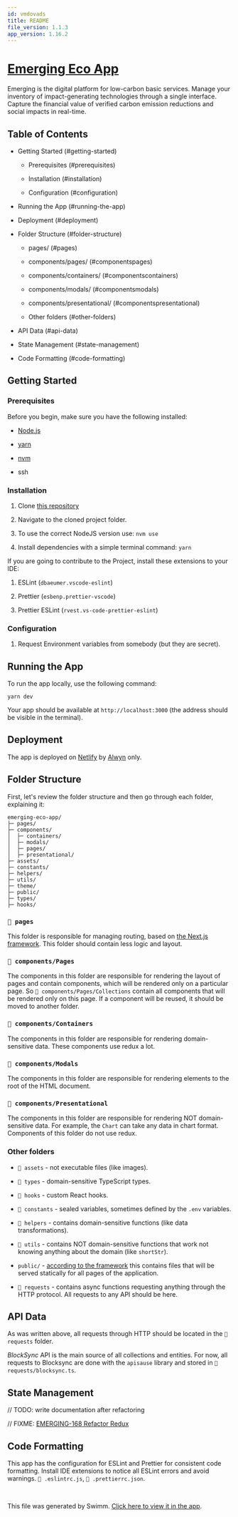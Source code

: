 ```yaml
---
id: vmdovads
title: README
file_version: 1.1.3
app_version: 1.16.2
---
```


# [Emerging Eco App](https://app.emerging.eco/)

Emerging is the digital platform for low-carbon basic services. Manage your inventory of impact-generating technologies through a single interface. Capture the financial value of verified carbon emission reductions and social impacts in real-time.

## Table of Contents

*   Getting Started (#getting-started)

    *   Prerequisites (#prerequisites)

    *   Installation (#installation)

    *   Configuration (#configuration)

*   Running the App (#running-the-app)

*   Deployment (#deployment)

*   Folder Structure (#folder-structure)

    *   pages/ (#pages)

    *   components/pages/ (#componentspages)

    *   components/containers/ (#componentscontainers)

    *   components/modals/ (#componentsmodals)

    *   components/presentational/ (#componentspresentational)

    *   Other folders (#other-folders)

*   API Data (#api-data)

*   State Management (#state-management)

*   Code Formatting (#code-formatting)

## Getting Started

### Prerequisites

Before you begin, make sure you have the following installed:

*   [Node.js](https://nodejs.org/)

*   [yarn](https://yarnpkg.com/)

*   [nvm](https://github.com/nvm-sh/nvm/blob/master/README.md#intro)

*   ssh

### Installation

1.  Clone [this repository](https://github.com/emerging-eco/app)

2.  Navigate to the cloned project folder.

3.  To use the correct NodeJS version use: `nvm use`

4.  Install dependencies with a simple terminal command: `yarn`

If you are going to contribute to the Project, install these extensions to your IDE:

1.  ESLint (`dbaeumer.vscode-eslint`)

2.  Prettier (`esbenp.prettier-vscode`)

3.  Prettier ESLint (`rvest.vs-code-prettier-eslint`)

### Configuration

1.  Request Environment variables from somebody (but they are secret).

## Running the App

To run the app locally, use the following command:

```
yarn dev
```

Your app should be available at `http://localhost:3000` (the address should be visible in the terminal).

## Deployment

The app is deployed on [Netlify](https://www.netlify.com/) by [Alwyn](https://github.com/alwyn-ixo) only.

## Folder Structure

First, let's review the folder structure and then go through each folder, explaining it:

```
emerging-eco-app/
├─ pages/
├─ components/
│  ├─ containers/
│  ├─ modals/
│  ├─ pages/
│  ├─ presentational/
├─ assets/
├─ constants/
├─ helpers/
├─ utils/
├─ theme/
├─ public/
├─ types/
├─ hooks/
```

### `📄 pages`

This folder is responsible for managing routing, based on [the Next.js framework](https://nextjs.org/docs/pages/building-your-application/routing). This folder should contain less logic and layout.

### `📄 components/Pages`

The components in this folder are responsible for rendering the layout of pages and contain components, which will be rendered only on a particular page. So `📄 components/Pages/Collections` contain all components that will be rendered only on this page. If a component will be reused, it should be moved to another folder.

### `📄 components/Containers`

The components in this folder are responsible for rendering domain-sensitive data. These components use redux a lot.

### `📄 components/Modals`

The components in this folder are responsible for rendering elements to the root of the HTML document.

### `📄 components/Presentational`

The components in this folder are responsible for rendering NOT domain-sensitive data. For example, the `Chart`<swm-token data-swm-token=":components/Presentational/Chart/index.tsx:22:6:6:`export default function Chart({`"/> can take any data in chart format. Components of this folder do not use redux.

### Other folders

*   `📄 assets` - not executable files (like images).

*   `📄 types` - domain-sensitive TypeScript types.

*   `📄 hooks` - custom React hooks.

*   `📄 constants` - sealed variables, sometimes defined by the `.env` variables.

*   `📄 helpers` - contains domain-sensitive functions (like data transformations).

*   `📄 utils` - contains NOT domain-sensitive functions that work not knowing anything about the domain (like `shortStr`<swm-token data-swm-token=":utils/shortStr.ts:1:6:6:`export default function shortStr(`"/>).

*   `public/` - [according to the framework](https://nextjs.org/docs/getting-started/installation#the-public-folder-optional) this contains files that will be served statically for all pages of the application.

*   `📄 requests` - contains async functions requesting anything through the HTTP protocol. All requests to any API should be here.

## API Data

As was written above, all requests through HTTP should be located in the `📄 requests` folder.

_BlockSync_ API is the main source of all collections and entities. For now, all requests to Blocksync are done with the `apisause` library and stored in `📄 requests/blocksync.ts`.

## State Management

// TODO: write documentation after refactoring

// FIXME: [EMERGING-168 Refactor Redux](https://ixo.youtrack.cloud/issue/EMERGING-168/Refactor-Redux)

## Code Formatting

This app has the configuration for ESLint and Prettier for consistent code formatting. Install IDE extensions to notice all ESLint errors and avoid warnings. `📄 .eslintrc.js`, `📄 .prettierrc.json`.

<br/>

This file was generated by Swimm. [Click here to view it in the app](https://app.swimm.io/repos/Z2l0aHViJTNBJTNBYXBwJTNBJTNBZW1lcmdpbmctZWNv/docs/vmdovads).

